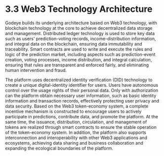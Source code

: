 # 3.3 Web3 Technology Architecture

Godeye builds its underlying architecture based on Web3 technology, with blockchain technology at the core to achieve decentralized data storage and management. Distributed ledger technology is used to store key data such as users' prediction-voting records, income-distribution information, and integral data on the blockchain, ensuring data immutability and traceability. Smart contracts are used to write and execute the rules and logic of the prediction market, including aspects such as prediction-event creation, voting processes, income distribution, and integral calculation, ensuring that rules are transparent and enforced fairly, and eliminating human intervention and fraud.

The platform uses decentralized identity verification (DID) technology to create a unique digital-identity identifier for users. Users have autonomous control over the usage rights of their personal data. Only with authorization can the platform obtain necessary user information, such as basic identity information and transaction records, effectively protecting user privacy and data security. Based on the Web3 token-economy system, a complete incentive mechanism is constructed to encourage users to actively participate in predictions, contribute data, and promote the platform. At the same time, the issuance, distribution, circulation, and management of tokens are realized through smart contracts to ensure the stable operation of the token-economy system. In addition, the platform also supports interconnection and interoperability with other Web3 applications and ecosystems, achieving data sharing and business collaboration and expanding the ecological boundaries of the platform.

